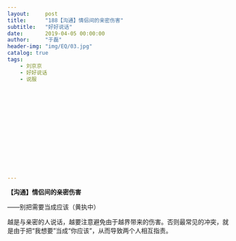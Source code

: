 ```yaml
---
layout:     post
title:      "188【沟通】情侣间的亲密伤害"
subtitle:   "好好说话"
date:       2019-04-05 00:00:00
author:     "于磊"
header-img: "img/EQ/03.jpg"
catalog: true
tags:
    - 刘京京
    - 好好说话
    - 说服















---
```


**【沟通】情侣间的亲密伤害**

——别把需要当成应该（黄执中）

 

越是与亲密的人说话，越要注意避免由于越界带来的伤害。否则最常见的冲突，就是由于把“我想要”当成“你应该”，从而导致两个人相互指责。